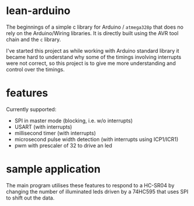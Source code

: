 # lean-arduino

The beginnings of a simple c library for Arduino / ``atmega328p`` that
does no rely on the Arduino/Wiring libraries. It is directly built
using the AVR tool chain and the ``c`` library.

I've started this project as while working with Arduino standard library it
became hard to understand why some of the timings involving interrupts
were not correct, so this project is to give me more understanding and
control over the timings.

# features

Currently supported:
* SPI in master mode (blocking, i.e. w/o interrupts)
* USART (with interrupts)
* millisecond timer (with interrupts)
* microsecond pulse width detection (with interrupts using ICP1/ICR1)
* pwm with prescaler of 32 to drive an led

# sample application

The main program utilises these features to respond to a HC-SR04 by
changing the number of illuminated leds driven by a 74HC595 that uses
SPI to shift out the data.